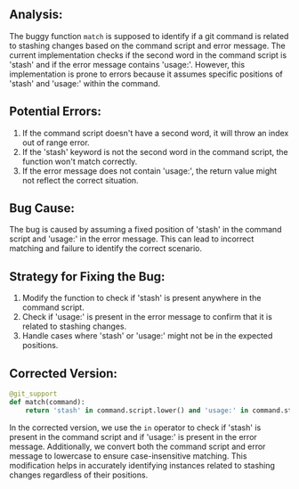 ## Analysis:
The buggy function `match` is supposed to identify if a git command is related to stashing changes based on the command script and error message. The current implementation checks if the second word in the command script is 'stash' and if the error message contains 'usage:'. However, this implementation is prone to errors because it assumes specific positions of 'stash' and 'usage:' within the command.

## Potential Errors:
1. If the command script doesn't have a second word, it will throw an index out of range error.
2. If the 'stash' keyword is not the second word in the command script, the function won't match correctly.
3. If the error message does not contain 'usage:', the return value might not reflect the correct situation.

## Bug Cause:
The bug is caused by assuming a fixed position of 'stash' in the command script and 'usage:' in the error message. This can lead to incorrect matching and failure to identify the correct scenario.

## Strategy for Fixing the Bug:
1. Modify the function to check if 'stash' is present anywhere in the command script.
2. Check if 'usage:' is present in the error message to confirm that it is related to stashing changes.
3. Handle cases where 'stash' or 'usage:' might not be in the expected positions.

## Corrected Version:
```python
@git_support
def match(command):
    return 'stash' in command.script.lower() and 'usage:' in command.stderr.lower()
```

In the corrected version, we use the `in` operator to check if 'stash' is present in the command script and if 'usage:' is present in the error message. Additionally, we convert both the command script and error message to lowercase to ensure case-insensitive matching. This modification helps in accurately identifying instances related to stashing changes regardless of their positions.